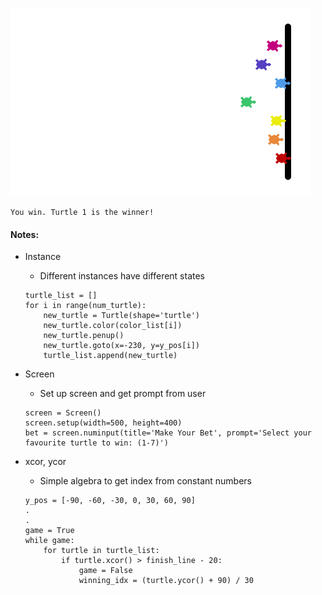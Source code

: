![image](https://github.com/hoytlui/Experiments/blob/main/Instance%20-%20turtle%20racing/image.png)

`You win. Turtle 1 is the winner!`

#### Notes:

- Instance
  - Different instances have different states
  ```
  turtle_list = []
  for i in range(num_turtle):
      new_turtle = Turtle(shape='turtle')
      new_turtle.color(color_list[i])
      new_turtle.penup()
      new_turtle.goto(x=-230, y=y_pos[i])
      turtle_list.append(new_turtle)
    ```

- Screen
  - Set up screen and get prompt from user
  ```
  screen = Screen()
  screen.setup(width=500, height=400)
  bet = screen.numinput(title='Make Your Bet', prompt='Select your favourite turtle to win: (1-7)')
  ```

- xcor, ycor
  - Simple algebra to get index from constant numbers
  ```
  y_pos = [-90, -60, -30, 0, 30, 60, 90]
  .
  .
  game = True
  while game:
      for turtle in turtle_list:
          if turtle.xcor() > finish_line - 20:
              game = False
              winning_idx = (turtle.ycor() + 90) / 30
  ```
  
